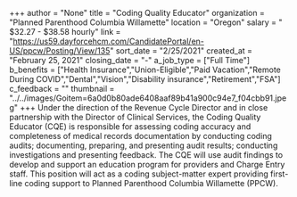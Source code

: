 +++
author = "None"
title = "Coding Quality Educator"
organization = "Planned Parenthood Columbia Willamette"
location = "Oregon"
salary = " $32.27 - $38.58 hourly"
link = "https://us59.dayforcehcm.com/CandidatePortal/en-US/ppcw/Posting/View/135"
sort_date = "2/25/2021"
created_at = "February 25, 2021"
closing_date = "-"
a_job_type = ["Full Time"]
b_benefits = ["Health Insurance","Union-Eligible","Paid Vacation","Remote During COVID","Dental","Vision","Disability insurance","Retirement","FSA"]
c_feedback = ""
thumbnail = "../../images/Goitem=6a0d0b80ade6408aaf89b41a900c94e7_f04cbb91.jpeg"
+++
Under the direction of the Revenue Cycle Director and in close partnership with the Director of Clinical Services, the Coding Quality Educator (CQE) is responsible for assessing coding accuracy and completeness of medical records documentation by conducting coding audits; documenting, preparing, and presenting audit results; conducting investigations and presenting feedback. The CQE will use audit findings to develop and support an education program for providers and Charge Entry staff. This position will act as a coding subject-matter expert providing first-line coding support to Planned Parenthood Columbia Willamette (PPCW).